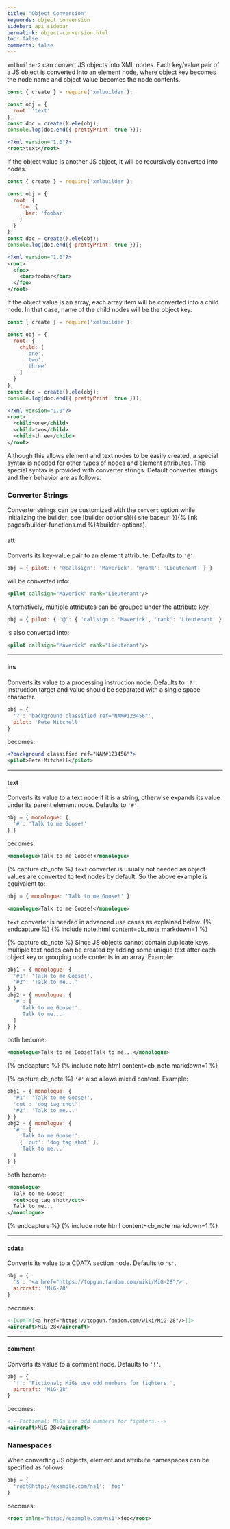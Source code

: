 ```yaml
---
title: "Object Conversion"
keywords: object conversion
sidebar: api_sidebar
permalink: object-conversion.html
toc: false
comments: false
---
```

`xmlbuilder2` can convert JS objects into XML nodes. Each key/value pair of a JS object is converted into an element node, where object key becomes the node name and object value becomes the node contents.

```js
const { create } = require('xmlbuilder');

const obj = {
  root: 'text'
};
const doc = create().ele(obj);
console.log(doc.end({ prettyPrint: true }));
```
```xml
<?xml version="1.0"?>
<root>text</root>
```
If the object value is another JS object, it will be recursively converted into nodes.
```js
const { create } = require('xmlbuilder');

const obj = {
  root: {
    foo: {
      bar: 'foobar'
    }
  }
};
const doc = create().ele(obj);
console.log(doc.end({ prettyPrint: true }));
```
```xml
<?xml version="1.0"?>
<root>
  <foo>
    <bar>foobar</bar>
  </foo>
</root>
```
If the object value is an array, each array item will be converted into a child node. In that case, name of the child nodes will be the object key.
```js
const { create } = require('xmlbuilder');

const obj = {
  root: {
    child: [
      'one',
      'two',
      'three'
    ]
  }
};
const doc = create().ele(obj);
console.log(doc.end({ prettyPrint: true }));
```
```xml
<?xml version="1.0"?>
<root>
  <child>one</child>
  <child>two</child>
  <child>three</child>
</root>
```

Although this allows element and text nodes to be easily created, a special syntax is needed for other types of nodes and element attributes. This special syntax is provided with converter strings.  Default converter strings and their behavior are as follows.

### Converter Strings

Converter strings can be customized with the `convert` option while initializing the builder; see [builder options]({{ site.baseurl }}{% link pages/builder-functions.md %}#builder-options).

#### att

Converts its key-value pair to an element attribute. Defaults to `'@'`.
```js
obj = { pilot: { '@callsign': 'Maverick', '@rank': 'Lieutenant' } }
```
will be converted into:
```xml
<pilot callsign="Maverick" rank="Lieutenant"/>
````
Alternatively, multiple attributes can be grouped under the attribute key.
```js
obj = { pilot: { '@': { 'callsign': 'Maverick', 'rank': 'Lieutenant' } } }
```
is also converted into:
```xml
<pilot callsign="Maverick" rank="Lieutenant"/>
````
___

#### ins

Converts its value to a processing instruction node. Defaults to `'?'`. Instruction target and value should be separated with a single space character.
```js
obj = { 
  '?': 'background classified ref="NAM#123456"',
  pilot: 'Pete Mitchell'
}
```
becomes:
```xml
<?background classified ref="NAM#123456"?>
<pilot>Pete Mitchell</pilot>
````
___

#### text

Converts its value to a text node if it is a string, otherwise expands its value under its parent element node. Defaults to `'#'`.
```js
obj = { monologue: {
  '#': 'Talk to me Goose!'
} }
```
becomes:
```xml
<monologue>Talk to me Goose!</monologue>
```

{% capture cb_note %}
  `text` converter is usually not needed as object values are converted to text nodes
  by default. So the above example is equivalent to:
```js
obj = { monologue: 'Talk to me Goose!' }
```
```xml
<monologue>Talk to me Goose!</monologue>
```
  `text` converter is needed in advanced use cases as explained below.
{% endcapture %}
{% include note.html content=cb_note markdown=1 %}

{% capture cb_note %}
  Since JS objects cannot contain duplicate keys, multiple text nodes can be 
  created by adding some unique text after each object key or grouping node
  contents in an array. Example:
```js
obj1 = { monologue: {
  '#1': 'Talk to me Goose!',
  '#2': 'Talk to me...'
} }
obj2 = { monologue: {
  '#': [
    'Talk to me Goose!',
    'Talk to me...'
  ]
} }
```
both become:
```xml
<monologue>Talk to me Goose!Talk to me...</monologue>
```
{% endcapture %}
{% include note.html content=cb_note markdown=1 %}

{% capture cb_note %}
  `'#'` also allows mixed content. Example:
```js
obj1 = { monologue: {
  '#1': 'Talk to me Goose!',
  'cut': 'dog tag shot',
  '#2': 'Talk to me...'
} }
obj2 = { monologue: {
  '#': [
    'Talk to me Goose!',
    { 'cut': 'dog tag shot' },
    'Talk to me...'
  ]
} }
```
both become:
```xml
<monologue>
  Talk to me Goose!
  <cut>dog tag shot</cut>
  Talk to me...
</monologue>
```
{% endcapture %}
{% include note.html content=cb_note markdown=1 %}
___

#### cdata
Converts its value to a CDATA section node. Defaults to `'$'`.
```js
obj = { 
  '$': '<a href="https://topgun.fandom.com/wiki/MiG-28"/>',
  aircraft: 'MiG-28'
}
```
becomes:
```xml
<![CDATA[<a href="https://topgun.fandom.com/wiki/MiG-28"/>]]>
<aircraft>MiG-28</aircraft>
````
___

#### comment
Converts its value to a comment node. Defaults to `'!'`.
```js
obj = {
  '!': 'Fictional; MiGs use odd numbers for fighters.',
  aircraft: 'MiG-28'
}
```
becomes:
```xml
<!--Fictional; MiGs use odd numbers for fighters.-->
<aircraft>MiG-28</aircraft>
```

### Namespaces

When converting JS objects, element and attribute namespaces can be specified as follows:
```js
obj = {
  'root@http://example.com/ns1': 'foo'
}
```
becomes:
```xml
<root xmlns="http://example.com/ns1">foo</root>
```

